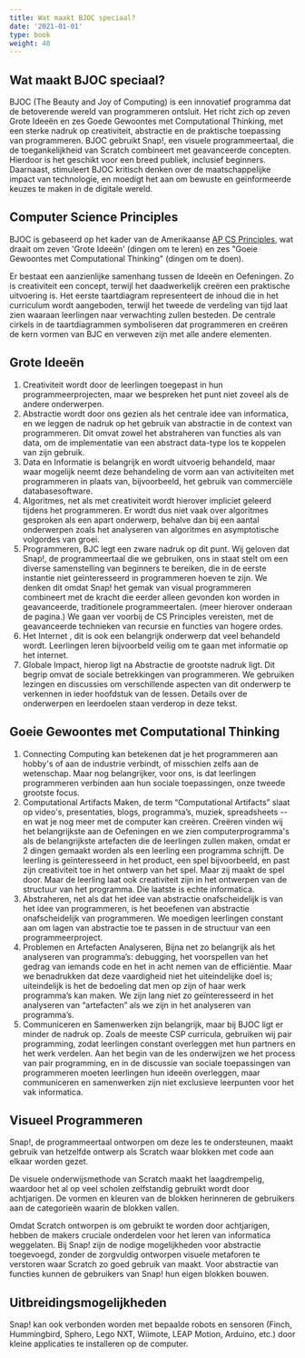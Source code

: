 ```yaml
---
title: Wat maakt BJOC speciaal?
date: '2021-01-01'
type: book
weight: 40
---
```

## Wat maakt BJOC speciaal?
BJOC (The Beauty and Joy of Computing) is een innovatief programma dat de betoverende wereld van programmeren ontsluit. Het richt zich op zeven Grote Ideeën en zes Goede Gewoontes met Computational Thinking, met een sterke nadruk op creativiteit, abstractie en de praktische toepassing van programmeren. BJOC gebruikt Snap!, een visuele programmeertaal, die de toegankelijkheid van Scratch combineert met geavanceerde concepten. Hierdoor is het geschikt voor een breed publiek, inclusief beginners. Daarnaast, stimuleert BJOC kritisch denken over de maatschappelijke impact van technologie, en moedigt het aan om bewuste en geïnformeerde keuzes te maken in de digitale wereld.

## Computer Science Principles
BJOC is gebaseerd op het kader van de Amerikaanse [AP CS Principles](https://advancesinap.collegeboard.org/stem/computer-science-principles), wat draait om zeven 'Grote Ideeën' (dingen om te leren) en zes "Goeie Gewoontes met Computational Thinking" (dingen om te doen).

Er bestaat een aanzienlijke samenhang tussen de Ideeën en Oefeningen. Zo is creativiteit een concept, terwijl het daadwerkelijk creëren een praktische uitvoering is. Het eerste taartdiagram representeert de inhoud die in het curriculum wordt aangeboden, terwijl het tweede de verdeling van tijd laat zien waaraan leerlingen naar verwachting zullen besteden. De centrale cirkels in de taartdiagrammen symboliseren dat programmeren en creëren de kern vormen van BJC en verweven zijn met alle andere elementen.

## Grote Ideeën
1. Creativiteit wordt door de leerlingen toegepast in hun programmeerprojecten, maar we bespreken het punt niet zoveel als de andere onderwerpen.
2. Abstractie wordt door ons gezien als het centrale idee van informatica, en we leggen de nadruk op het gebruik van abstractie in de context van programmeren. Dit omvat zowel het abstraheren van functies als van data, om de implementatie van een abstract data-type los te koppelen van zijn gebruik.
3. Data en Informatie is belangrijk en wordt uitvoerig behandeld, maar waar mogelijk neemt deze behandeling de vorm aan van activiteiten met programmeren in plaats van, bijvoorbeeld, het gebruik van commerciële databasesoftware.
4. Algoritmes, net als met creativiteit wordt hierover impliciet geleerd tijdens het programmeren. Er wordt dus niet vaak over algoritmes gesproken als een apart onderwerp, behalve dan bij een aantal onderwerpen zoals het analyseren van algoritmes en asymptotische volgordes van groei.
5. Programmeren, BJC legt een zware nadruk op dit punt. Wij geloven dat Snap!, de programmeertaal die we gebruiken, ons in staat stelt om een diverse samenstelling van beginners te bereiken, die in de eerste instantie niet geïnteresseerd in programmeren hoeven te zijn. We denken dit omdat Snap! het gemak van visual programmeren combineert met de kracht die eerder alleen gevonden kon worden in geavanceerde, traditionele programmeertalen. (meer hierover onderaan de pagina.) We gaan ver voorbij de CS Principles vereisten, met de geavanceerde technieken van recursie en functies van hogere ordes.
6. Het Internet , dit is ook een belangrijk onderwerp dat veel behandeld wordt. Leerlingen leren bijvoorbeld veilig om te gaan met informatie op het internet.
7. Globale Impact, hierop ligt na Abstractie de grootste nadruk ligt. Dit begrip omvat de sociale betrekkingen van programmeren. We gebruiken lezingen en discussies om verschillende aspecten van dit onderwerp te verkennen in ieder hoofdstuk van de lessen. Details over de onderwerpen en leerdoelen staan verderop in deze tekst.

## Goeie Gewoontes met Computational Thinking
1. Connecting Computing kan betekenen dat je het programmeren aan hobby's of aan de industrie verbindt, of misschien zelfs aan de wetenschap. Maar nog belangrijker, voor ons, is dat leerlingen programmeren verbinden aan hun sociale toepassingen, onze tweede grootste focus.
2. Computational Artifacts Maken, de term “Computational Artifacts” slaat op video's, presentaties, blogs, programma’s, muziek, spreadsheets -- en wat je nog meer met de computer kan creëren. Creëren vinden wij het belangrijkste aan de Oefeningen en we zien computerprogramma's als de belangrijkste artefacten die de leerlingen zullen maken, omdat er 2 dingen gemaakt worden als een leerling een programma schrijft. De leerling is geïnteresseerd in het product, een spel bijvoorbeeld, en past zijn creativiteit toe in het ontwerp van het spel. Maar zij maakt de spel door. Maar de leerling laat ook creativiteit zijn in het ontwerpen van de structuur van het programma. Die laatste is echte informatica.
3. Abstraheren, net als dat het idee van abstractie onafscheidelijk is van het idee van programmeren, is het beoefenen van abstractie onafscheidelijk van programmeren. We moedigen leerlingen constant aan om lagen van abstractie toe te passen in de structuur van een programmeerproject.
4. Problemen en Artefacten Analyseren, Bijna net zo belangrijk als het analyseren van programma’s: debugging, het voorspellen van het gedrag van iemands code en het in acht nemen van de efficiëntie. Maar we benadrukken dat deze vaardigheid niet het uiteindelijke doel is; uiteindelijk is het de bedoeling dat men op zijn of haar werk programma’s kan maken. We zijn lang niet zo geïnteresseerd in het analyseren van “artefacten” als we zijn in het analyseren van programma’s.
5. Communiceren en Samenwerken zijn belangrijk, maar bij BJOC ligt er minder de nadruk op. Zoals de meeste CSP curricula, gebruiken wij pair programming, zodat leerlingen constant overleggen met hun partners en het werk verdelen. Aan het begin van de les onderwijzen we het process van pair programming, en in de discussie van sociale toepassingen van programmeren moeten leerlingen hun ideeën overleggen, maar communiceren en samenwerken zijn niet exclusieve leerpunten voor het vak informatica.

## Visueel Programmeren
Snap!, de programmeertaal ontworpen om deze les te ondersteunen, maakt gebruik van hetzelfde ontwerp als Scratch waar blokken met code aan elkaar worden gezet.

De visuele onderwijsmethode van Scratch maakt het laagdrempelig, waardoor het al op veel scholen zelfstandig gebruikt wordt door achtjarigen. De vormen en kleuren van de blokken herinneren de gebruikers aan de categorieën waarin de blokken vallen.

Omdat Scratch ontworpen is om gebruikt te worden door achtjarigen, hebben de makers cruciale onderdelen voor het leren van informatica weggelaten. Bij Snap! zijn de nodige mogelijkheden voor abstractie toegevoegd, zonder de zorgvuldig ontworpen visuele metaforen te verstoren waar Scratch zo goed gebruik van maakt.
Voor abstractie van functies kunnen de gebruikers van Snap! hun eigen blokken bouwen.

## Uitbreidingsmogelijkheden

Snap! kan ook verbonden worden met bepaalde robots en sensoren (Finch, Hummingbird, Sphero, Lego NXT, Wiimote, LEAP Motion, Arduino, etc.) door kleine applicaties te installeren op de computer.